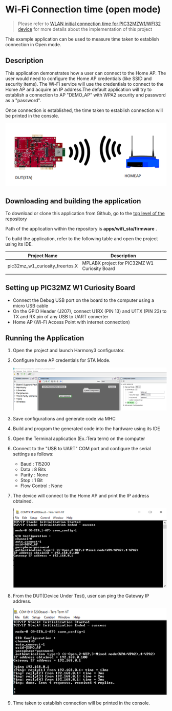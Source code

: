 # Wi-Fi Connection time (open mode) 

> Please refer to [WLAN initial connection time for PIC32MZW1/WFI32 device](https://microchipsupport.force.com/s/article/WLAN-initial-connection-time-for-PIC32MZW1-WFI32-device) for more details about the implementation of this project

This example application can be used to measure time taken to establish connection in Open mode.

## Description

This application demonstrates how a user can connect to the Home AP. The user would need to configure the Home AP credentials (like SSID and security items). The Wi-Fi service will use the credentials to connect to the Home AP and acquire an IP address.The default application will try to establish a connection to AP "DEMO_AP" with WPA2 security and password as a "password".

Once connection is established, the time taken to establish connection will be printed in the console.

![](images/wifi_sta_diagram.png)

## Downloading and building the application

To download or clone this application from Github, go to the [top level of the repository](https://github.com/Microchip-MPLAB-Harmony/wireless)


Path of the application within the repository is **apps/wifi_sta/firmware** .

To build the application, refer to the following table and open the project using its IDE.

| Project Name      | Description                                    |
| ----------------- | ---------------------------------------------- |
| pic32mz_w1_curiosity_freertos.X | MPLABX project for PIC32MZ W1 Curiosity Board |
|||

## Setting up PIC32MZ W1 Curiosity Board

- Connect the Debug USB port on the board to the computer using a micro USB cable
- On the GPIO Header (J207), connect U1RX (PIN 13) and U1TX (PIN 23) to TX and RX pin of any USB to UART converter
- Home AP (Wi-Fi Access Point with internet connection)

## Running the Application

1. Open the project and launch Harmony3 configurator.
2.	Configure home AP credentials for STA Mode.

    ![MHC](images/wifi_sta_MHC1.png)

3.	Save configurations and generate code via MHC 
4.	Build and program the generated code into the hardware using its IDE
5. Open the Terminal application (Ex.:Tera term) on the computer
6. Connect to the "USB to UART" COM port and configure the serial settings as follows:
    - Baud : 115200
    - Data : 8 Bits
    - Parity : None
    - Stop : 1 Bit
    - Flow Control : None

7.	The device will connect to the Home AP and print the IP address obtained.

    ![Console](images/wifi_sta_log1.png)

8.	From the DUT(Device Under Test), user can ping the Gateway IP address.

    ![Console](images/wifi_sta_log2.png)

9. Time taken to establish connection will be printed in the console.
